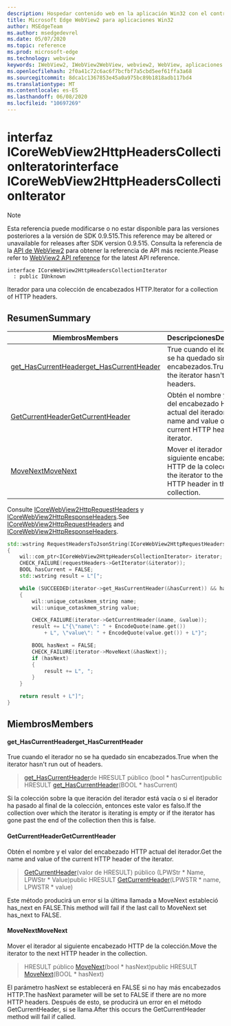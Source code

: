 ```yaml
---
description: Hospedar contenido web en la aplicación Win32 con el control Microsoft Edge WebView2
title: Microsoft Edge WebView2 para aplicaciones Win32
author: MSEdgeTeam
ms.author: msedgedevrel
ms.date: 05/07/2020
ms.topic: reference
ms.prod: microsoft-edge
ms.technology: webview
keywords: IWebView2, IWebView2WebView, webview2, WebView, aplicaciones Win32, Win32, Edge, ICoreWebView2, ICoreWebView2Controller, control de explorador, HTML Edge
ms.openlocfilehash: 2f0a41c72c6ac6f7bcfbf7a5cbd5eef61ffa3a68
ms.sourcegitcommit: 8dca1c1367853e45a0a975bc89b1818adb117bd4
ms.translationtype: MT
ms.contentlocale: es-ES
ms.lasthandoff: 06/08/2020
ms.locfileid: "10697269"
---
```

# <span data-ttu-id="9ab8a-104">interfaz ICoreWebView2HttpHeadersCollectionIterator</span><span class="sxs-lookup"><span data-stu-id="9ab8a-104">interface ICoreWebView2HttpHeadersCollectionIterator</span></span> 

> [!NOTE]
> <span data-ttu-id="9ab8a-105">Esta referencia puede modificarse o no estar disponible para las versiones posteriores a la versión de SDK 0.9.515.</span><span class="sxs-lookup"><span data-stu-id="9ab8a-105">This reference may be altered or unavailable for releases after SDK version 0.9.515.</span></span> <span data-ttu-id="9ab8a-106">Consulta la referencia de la [API de WebView2](../../../webview2-api-reference.md) para obtener la referencia de API más reciente.</span><span class="sxs-lookup"><span data-stu-id="9ab8a-106">Please refer to [WebView2 API reference](../../../webview2-api-reference.md) for the latest API reference.</span></span>

```
interface ICoreWebView2HttpHeadersCollectionIterator
  : public IUnknown
```

<span data-ttu-id="9ab8a-107">Iterador para una colección de encabezados HTTP.</span><span class="sxs-lookup"><span data-stu-id="9ab8a-107">Iterator for a collection of HTTP headers.</span></span>

## <span data-ttu-id="9ab8a-108">Resumen</span><span class="sxs-lookup"><span data-stu-id="9ab8a-108">Summary</span></span>

 <span data-ttu-id="9ab8a-109">Miembros</span><span class="sxs-lookup"><span data-stu-id="9ab8a-109">Members</span></span>                        | <span data-ttu-id="9ab8a-110">Descripciones</span><span class="sxs-lookup"><span data-stu-id="9ab8a-110">Descriptions</span></span>
--------------------------------|---------------------------------------------
[<span data-ttu-id="9ab8a-111">get_HasCurrentHeader</span><span class="sxs-lookup"><span data-stu-id="9ab8a-111">get_HasCurrentHeader</span></span>](#get_hascurrentheader) | <span data-ttu-id="9ab8a-112">True cuando el iterador no se ha quedado sin encabezados.</span><span class="sxs-lookup"><span data-stu-id="9ab8a-112">True when the iterator hasn't run out of headers.</span></span>
[<span data-ttu-id="9ab8a-113">GetCurrentHeader</span><span class="sxs-lookup"><span data-stu-id="9ab8a-113">GetCurrentHeader</span></span>](#getcurrentheader) | <span data-ttu-id="9ab8a-114">Obtén el nombre y el valor del encabezado HTTP actual del iterador.</span><span class="sxs-lookup"><span data-stu-id="9ab8a-114">Get the name and value of the current HTTP header of the iterator.</span></span>
[<span data-ttu-id="9ab8a-115">MoveNext</span><span class="sxs-lookup"><span data-stu-id="9ab8a-115">MoveNext</span></span>](#movenext) | <span data-ttu-id="9ab8a-116">Mover el iterador al siguiente encabezado HTTP de la colección.</span><span class="sxs-lookup"><span data-stu-id="9ab8a-116">Move the iterator to the next HTTP header in the collection.</span></span>

<span data-ttu-id="9ab8a-117">Consulte [ICoreWebView2HttpRequestHeaders](icorewebview2httprequestheaders.md) y [ICoreWebView2HttpResponseHeaders](icorewebview2httpresponseheaders.md).</span><span class="sxs-lookup"><span data-stu-id="9ab8a-117">See [ICoreWebView2HttpRequestHeaders](icorewebview2httprequestheaders.md) and [ICoreWebView2HttpResponseHeaders](icorewebview2httpresponseheaders.md).</span></span> 
```cpp
std::wstring RequestHeadersToJsonString(ICoreWebView2HttpRequestHeaders* requestHeaders)
{
    wil::com_ptr<ICoreWebView2HttpHeadersCollectionIterator> iterator;
    CHECK_FAILURE(requestHeaders->GetIterator(&iterator));
    BOOL hasCurrent = FALSE;
    std::wstring result = L"[";

    while (SUCCEEDED(iterator->get_HasCurrentHeader(&hasCurrent)) && hasCurrent)
    {
        wil::unique_cotaskmem_string name;
        wil::unique_cotaskmem_string value;

        CHECK_FAILURE(iterator->GetCurrentHeader(&name, &value));
        result += L"{\"name\": " + EncodeQuote(name.get())
            + L", \"value\": " + EncodeQuote(value.get()) + L"}";

        BOOL hasNext = FALSE;
        CHECK_FAILURE(iterator->MoveNext(&hasNext));
        if (hasNext)
        {
            result += L", ";
        }
    }

    return result + L"]";
}
```

## <span data-ttu-id="9ab8a-118">Miembros</span><span class="sxs-lookup"><span data-stu-id="9ab8a-118">Members</span></span>

#### <span data-ttu-id="9ab8a-119">get_HasCurrentHeader</span><span class="sxs-lookup"><span data-stu-id="9ab8a-119">get_HasCurrentHeader</span></span> 

<span data-ttu-id="9ab8a-120">True cuando el iterador no se ha quedado sin encabezados.</span><span class="sxs-lookup"><span data-stu-id="9ab8a-120">True when the iterator hasn't run out of headers.</span></span>

> <span data-ttu-id="9ab8a-121">[get_HasCurrentHeader](#get_hascurrentheader)de HRESULT público (bool \* hasCurrent)</span><span class="sxs-lookup"><span data-stu-id="9ab8a-121">public HRESULT [get_HasCurrentHeader](#get_hascurrentheader)(BOOL \* hasCurrent)</span></span>

<span data-ttu-id="9ab8a-122">Si la colección sobre la que iteración del iterador está vacía o si el iterador ha pasado al final de la colección, entonces este valor es falso.</span><span class="sxs-lookup"><span data-stu-id="9ab8a-122">If the collection over which the iterator is iterating is empty or if the iterator has gone past the end of the collection then this is false.</span></span>

#### <span data-ttu-id="9ab8a-123">GetCurrentHeader</span><span class="sxs-lookup"><span data-stu-id="9ab8a-123">GetCurrentHeader</span></span> 

<span data-ttu-id="9ab8a-124">Obtén el nombre y el valor del encabezado HTTP actual del iterador.</span><span class="sxs-lookup"><span data-stu-id="9ab8a-124">Get the name and value of the current HTTP header of the iterator.</span></span>

> <span data-ttu-id="9ab8a-125">[GetCurrentHeader](#getcurrentheader)(valor de HRESULT) público (LPWStr \* Name, LPWStr \* Value)</span><span class="sxs-lookup"><span data-stu-id="9ab8a-125">public HRESULT [GetCurrentHeader](#getcurrentheader)(LPWSTR \* name, LPWSTR \* value)</span></span>

<span data-ttu-id="9ab8a-126">Este método producirá un error si la última llamada a MoveNext estableció has_next en FALSE.</span><span class="sxs-lookup"><span data-stu-id="9ab8a-126">This method will fail if the last call to MoveNext set has_next to FALSE.</span></span>

#### <span data-ttu-id="9ab8a-127">MoveNext</span><span class="sxs-lookup"><span data-stu-id="9ab8a-127">MoveNext</span></span> 

<span data-ttu-id="9ab8a-128">Mover el iterador al siguiente encabezado HTTP de la colección.</span><span class="sxs-lookup"><span data-stu-id="9ab8a-128">Move the iterator to the next HTTP header in the collection.</span></span>

> <span data-ttu-id="9ab8a-129">HRESULT público [MoveNext](#movenext)(bool \* hasNext)</span><span class="sxs-lookup"><span data-stu-id="9ab8a-129">public HRESULT [MoveNext](#movenext)(BOOL \* hasNext)</span></span>

<span data-ttu-id="9ab8a-130">El parámetro hasNext se establecerá en FALSE si no hay más encabezados HTTP.</span><span class="sxs-lookup"><span data-stu-id="9ab8a-130">The hasNext parameter will be set to FALSE if there are no more HTTP headers.</span></span> <span data-ttu-id="9ab8a-131">Después de esto, se producirá un error en el método GetCurrentHeader, si se llama.</span><span class="sxs-lookup"><span data-stu-id="9ab8a-131">After this occurs the GetCurrentHeader method will fail if called.</span></span>

